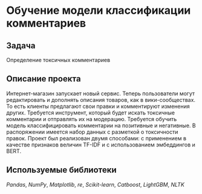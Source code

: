 # Обучение модели классификации комментариев
## Задача
Определение токсичных комментариев
## Описание проекта
Интернет-магазин запускает новый сервис. Теперь пользователи могут редактировать и дополнять описания товаров, как в вики-сообществах. То есть клиенты предлагают свои правки и комментируют изменения других. Требуется инструмент, который будет искать токсичные комментарии и отправлять их на модерацию. Требуется обучить модель классифицировать комментарии на позитивные и негативные. В распоряжении имеется набор данных с разметкой о токсичности правок. Проект был реализован двумя способами: с применением в качестве признаков величин TF-IDF и с использованием эмбеддингов и BERT.
## Используемые библиотеки
*Pandas*, *NumPy*, *Matplotlib*, *re*, *Scikit-learn*, *Catboost*, *LightGBM*, *NLTK*

